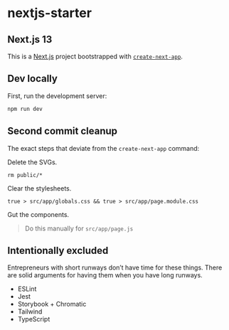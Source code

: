 # nextjs-starter

## Next.js 13

This is a [Next.js](https://nextjs.org/) project bootstrapped with [`create-next-app`](https://github.com/vercel/next.js/tree/canary/packages/create-next-app).

## Dev locally

First, run the development server:

```bash
npm run dev
```

## Second commit cleanup

The exact steps that deviate from the `create-next-app` command:

Delete the SVGs.

```
rm public/*
```

Clear the stylesheets.

```
true > src/app/globals.css && true > src/app/page.module.css
```

Gut the components.

> Do this manually for `src/app/page.js`

## Intentionally excluded

Entrepreneurs with short runways don’t have time for these things. There are solid arguments for having them when you have long runways.

- ESLint
- Jest
- Storybook + Chromatic
- Tailwind
- TypeScript
